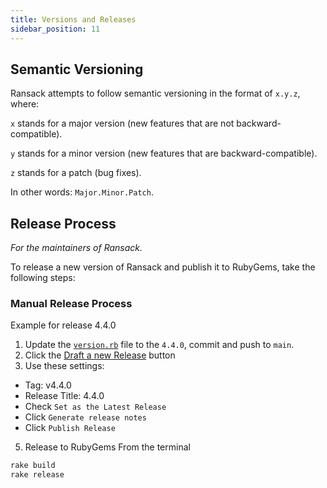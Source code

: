 ```yaml
---
title: Versions and Releases
sidebar_position: 11
---
```



## Semantic Versioning

Ransack attempts to follow semantic versioning in the format of `x.y.z`, where:

`x` stands for a major version (new features that are not backward-compatible).

`y` stands for a minor version (new features that are backward-compatible).

`z` stands for a patch (bug fixes).

In other words: `Major.Minor.Patch`.


## Release Process

*For the maintainers of Ransack.*

To release a new version of Ransack and publish it to RubyGems, take the following steps:

### Manual Release Process

Example for release 4.4.0 

1. Update the [`version.rb`](https://github.com/activerecord-hackery/ransack/lib/ransack/version.rb) file to the `4.4.0`, commit and push to `main`.
3. Click the [Draft a new Release](https://github.com/activerecord-hackery/ransack/releases/new) button 
4. Use these settings:
- Tag: v4.4.0
- Release Title: 4.4.0
- Check `Set as the Latest Release`
- Click `Generate release notes`
- Click `Publish Release`

5. Release to RubyGems From the terminal

```bash
rake build
rake release
```



